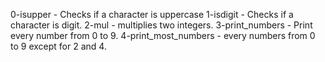 0-isupper - Checks if a character is uppercase
1-isdigit - Checks if a character is digit.
2-mul - multiplies two integers.
3-print_numbers - Print every number from 0 to 9.
4-print_most_numbers - every numbers from 0 to 9 except for 2 and 4.
